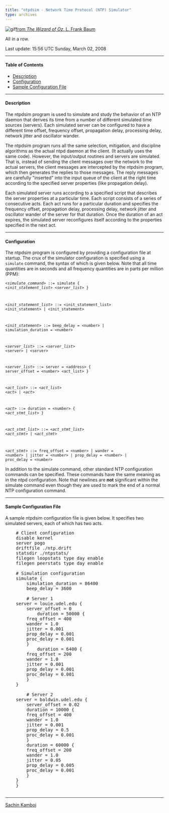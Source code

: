 ```yaml
---
title: "ntpdsim - Network Time Protocol (NTP) Simulator"
type: archives
---
```


![gif](/archives/pic/oz2.gif)[from _The Wizard of Oz_, L. Frank Baum](/reflib/pictures)

All in a row.

Last update: 15:56 UTC Sunday, March 02, 2008

* * *

#### Table of Contents

*   [Description](/archives/4.2.6-series/ntpdsim_new/#description)
*   [Configuration](/archives/4.2.6-series/ntpdsim_new/#configuration)
*   [Sample Configuration File](/archives/4.2.6-series/ntpdsim_new/#sample-configuration-file)

* * *

#### Description

The ntpdsim program is used to simulate and study the behavior of an NTP daemon that derives its time from a number of different simulated time sources (servers). Each simulated server can be configured to have a different time offset, frequency offset, propagation delay, processing delay, network jitter and oscillator wander.

The ntpdsim program runs all the same selection, mitigation, and discipline algorithms as the actual ntpd daemon at the client. (It actually uses the same code). However, the input/output routines and servers are simulated. That is, instead of sending the client messages over the network to the actual servers, the client messages are intercepted by the ntpdsim program, which then generates the replies to those messages. The reply messages are carefully "inserted" into the input queue of the client at the right time according to the specified server properties (like propagation delay).

Each simulated server runs according to a specified script that describes the server properties at a particular time. Each script consists of a series of consecutive acts. Each act runs for a particular duration and specifies the frequency offset, propagation delay, processing delay, network jitter and oscillator wander of the server for that duration. Once the duration of an act expires, the simulated server reconfigures itself according to the properties specified in the next act.

* * *

#### Configuration

The ntpdsim program is configured by providing a configuration file at startup. The crux of the simulator configuration is specified using a <code>simulate</code> command, the syntax of which is given below. Note that all time quantities are in seconds and all frequency quantities are in parts per million (PPM):


<code><_simulate_command_> ::= simulate { <_init_statement_list_> <_server_list_> } 

<_init_statement_list_> ::= <init_statement_list> <init_statement> | <init_statement> 

<_init_statement_> ::= beep_delay = \<number> | simulation_duration = \<number>  

<_server_list_> ::= <_server_list_> \<server> | \<server>  

<_server_list_> ::= server = \<address> { server_offset = \<number> <act_list> }  

<_act_list_> ::= <_act_list_> <_act_> | <_act_>  

<_act_> ::= duration = \<number> { <_act_stmt_list_> }  

<_act_stmt_list_> ::= <_act_stmt_list_> <_act_stmt_> | <_act_stmt_>  

<_act_stmt_> ::= freq_offset = \<number> | wander = \<number> | jitter = \<number> | prop_delay = \<number> | proc_delay = \<number></code>


In addition to the simulate command, other standard NTP configuration commands can be specified. These commands have the same meaning as in the ntpd configuration. Note that newlines are **not** significant within the simulate command even though they are used to mark the end of a normal NTP configuration command.

* * *

#### Sample Configuration File

A sample ntpdsim configuration file is given below. It specifies two simulated servers, each of which has two acts.

<pre>    # Client configuration 
    disable kernel
    server pogo
    driftfile ./ntp.drift
    statsdir ./ntpstats/
    filegen loopstats type day enable
    filegen peerstats type day enable

    # Simulation configuration
    simulate {
        simulation_duration = 86400
        beep_delay = 3600

        # Server 1
	server = louie.udel.edu {
	    server_offset = 0 
            duration = 50000 {
		freq_offset = 400
		wander = 1.0
		jitter = 0.001
		prop_delay = 0.001
		proc_delay = 0.001
	    }
            duration = 6400 {
		freq_offset = 200
		wander = 1.0
		jitter = 0.001
		prop_delay = 0.001
		proc_delay = 0.001
	    }
	}

        # Server 2
	server = baldwin.udel.edu {
	    server_offset = 0.02
	    duration = 10000 {
		freq_offset = 400
		wander = 1.0
		jitter = 0.001
		prop_delay = 0.5
		proc_delay = 0.001
	    }
	    duration = 60000 {
		freq_offset = 200
		wander = 1.0
		jitter = 0.05
		prop_delay = 0.005
		proc_delay = 0.001
	    }
	}
    }
  </pre>

* * *

[Sachin Kamboj](mailto:skamboj@udel.edu)
